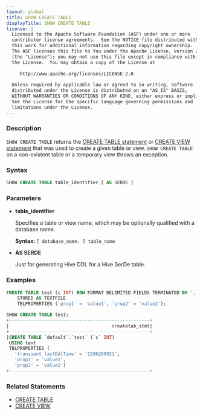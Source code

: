 ```yaml
---
layout: global
title: SHOW CREATE TABLE
displayTitle: SHOW CREATE TABLE
license: |
  Licensed to the Apache Software Foundation (ASF) under one or more
  contributor license agreements.  See the NOTICE file distributed with
  this work for additional information regarding copyright ownership.
  The ASF licenses this file to You under the Apache License, Version 2.0
  (the "License"); you may not use this file except in compliance with
  the License.  You may obtain a copy of the License at
 
     http://www.apache.org/licenses/LICENSE-2.0
 
  Unless required by applicable law or agreed to in writing, software
  distributed under the License is distributed on an "AS IS" BASIS,
  WITHOUT WARRANTIES OR CONDITIONS OF ANY KIND, either express or implied.
  See the License for the specific language governing permissions and
  limitations under the License.
---
```


### Description

`SHOW CREATE TABLE` returns the [CREATE TABLE statement](sql-ref-syntax-ddl-create-table.html) or [CREATE VIEW statement](sql-ref-syntax-ddl-create-view.html) that was used to create a given table or view. `SHOW CREATE TABLE` on a non-existent table or a temporary view throws an exception.

### Syntax

```sql
SHOW CREATE TABLE table_identifier [ AS SERDE ]
```

### Parameters

* **table_identifier**

    Specifies a table or view name, which may be optionally qualified with a database name.

    **Syntax:** `[ database_name. ] table_name`

* **AS SERDE**

    Just for generating Hive DDL for a Hive SerDe table.

### Examples

```sql
CREATE TABLE test (c INT) ROW FORMAT DELIMITED FIELDS TERMINATED BY ','
    STORED AS TEXTFILE
    TBLPROPERTIES ('prop1' = 'value1', 'prop2' = 'value2');

SHOW CREATE TABLE test;
+----------------------------------------------------+
|                                      createtab_stmt|
+----------------------------------------------------+
|CREATE TABLE `default`.`test` (`c` INT)
 USING text
 TBLPROPERTIES (
   'transient_lastDdlTime' = '1586269021',
   'prop1' = 'value1',
   'prop2' = 'value2')
+----------------------------------------------------+
```

### Related Statements

* [CREATE TABLE](sql-ref-syntax-ddl-create-table.html)
* [CREATE VIEW](sql-ref-syntax-ddl-create-view.html)
